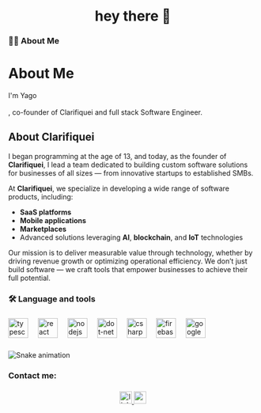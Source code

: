 <h1 align="center">hey there 👋</h1>

###

<h3 align="left">👩‍💻  About Me</h3>

###

# About Me

<p align="left">I'm Yago<br><br>, co-founder of Clarifiquei and full stack Software Engineer.</p>

## About Clarifiquei

I began programming at the age of 13, and today, as the founder of **Clarifiquei**, I lead a team dedicated to building custom software solutions for businesses of all sizes — from innovative startups to established SMBs.  

At **Clarifiquei**, we specialize in developing a wide range of software products, including:  
- **SaaS platforms**  
- **Mobile applications**  
- **Marketplaces**  
- Advanced solutions leveraging **AI**, **blockchain**, and **IoT** technologies  

Our mission is to deliver measurable value through technology, whether by driving revenue growth or optimizing operational efficiency. We don’t just build software — we craft tools that empower businesses to achieve their full potential.

###

<h3 align="left">🛠 Language and tools</h3>

###

<div align="left">
  <img src="https://cdn.jsdelivr.net/gh/devicons/devicon/icons/typescript/typescript-original.svg" height="40" alt="typescript logo"  />
  <img width="12" />
  <img src="https://cdn.jsdelivr.net/gh/devicons/devicon/icons/react/react-original.svg" height="40" alt="react logo"  />
  <img width="12" />
  <img src="https://cdn.jsdelivr.net/gh/devicons/devicon/icons/nodejs/nodejs-original.svg" height="40" alt="nodejs logo"  />
  <img width="12" />
  <img src="https://cdn.jsdelivr.net/gh/devicons/devicon/icons/dot-net/dot-net-original.svg" height="40" alt="dot-net logo"  />
  <img width="12" />
  <img src="https://cdn.jsdelivr.net/gh/devicons/devicon/icons/csharp/csharp-original.svg" height="40" alt="csharp logo"  />
  <img width="12" />
  <img src="https://cdn.jsdelivr.net/gh/devicons/devicon/icons/firebase/firebase-plain.svg" height="40" alt="firebase logo"  />
  <img width="12" />
  <img src="https://cdn.jsdelivr.net/gh/devicons/devicon/icons/googlecloud/googlecloud-original.svg" height="40" alt="googlecloud logo"  />
</div>

###

<img src="https://raw.githubusercontent.com/yagoar45/yagoar45/output/snake.svg" alt="Snake animation" />

###

<h3 align="left">Contact me:</h3>

###

<div align="center">
  <a href="https://www.linkedin.com/in/yago-ara%C3%BAjo-do-vale-moreira-461816247/" target="_blank">
    <img src="https://img.shields.io/static/v1?message=LinkedIn&logo=linkedin&label=&color=0077B5&logoColor=white&labelColor=&style=for-the-badge" height="25" alt="linkedin logo"  />
  </a>
  <a href="yagoaraujo398@gmail.com" target="_blank">
    <img src="https://img.shields.io/static/v1?message=Gmail&logo=gmail&label=&color=D14836&logoColor=white&labelColor=&style=for-the-badge" height="25" alt="gmail logo"  />
  </a>
</div>

###
